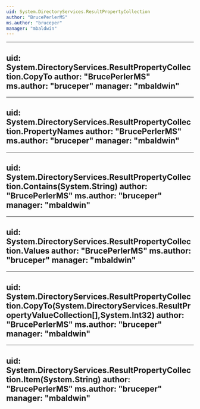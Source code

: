 ```yaml
---
uid: System.DirectoryServices.ResultPropertyCollection
author: "BrucePerlerMS"
ms.author: "bruceper"
manager: "mbaldwin"
---
```


---
uid: System.DirectoryServices.ResultPropertyCollection.CopyTo
author: "BrucePerlerMS"
ms.author: "bruceper"
manager: "mbaldwin"
---

---
uid: System.DirectoryServices.ResultPropertyCollection.PropertyNames
author: "BrucePerlerMS"
ms.author: "bruceper"
manager: "mbaldwin"
---

---
uid: System.DirectoryServices.ResultPropertyCollection.Contains(System.String)
author: "BrucePerlerMS"
ms.author: "bruceper"
manager: "mbaldwin"
---

---
uid: System.DirectoryServices.ResultPropertyCollection.Values
author: "BrucePerlerMS"
ms.author: "bruceper"
manager: "mbaldwin"
---

---
uid: System.DirectoryServices.ResultPropertyCollection.CopyTo(System.DirectoryServices.ResultPropertyValueCollection[],System.Int32)
author: "BrucePerlerMS"
ms.author: "bruceper"
manager: "mbaldwin"
---

---
uid: System.DirectoryServices.ResultPropertyCollection.Item(System.String)
author: "BrucePerlerMS"
ms.author: "bruceper"
manager: "mbaldwin"
---
